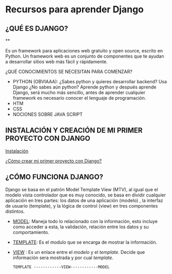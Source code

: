 # Recursos para aprender Django 

## ¿QUÉ ES DJANGO?

**

Es un framework para aplicaciones web gratuito y open source, escrito en Python. Un framework web es un conjunto de componentes que te ayudan a desarrollar sitios web más fácil y rápidamente.

¿QUÉ CONOCIMIENTOS SE NECESITAN PARA COMENZAR?
* PYTHON (OBVIAAA): ¿Sabes python y quieres desarrollar backend? Usa Django
¿No sabes aún python? Aprende python y después aprende Django, será mucho más sencillo, antes de aprender cualquier framework es necesario conocer el lenguaje de programación.
* HTM
* CSS
* NOCIONES SOBRE JAVA SCRIPT


## INSTALACIÓN Y CREACIÓN DE MI PRIMER PROYECTO CON DJANGO


[Instalación](https://github.com/BettySanchez7/Django_recursos/blob/main/Docs/Instalaci%C3%B3n.md)

[¿Cómo crear mi primer proyecto con Django?](https://github.com/BettySanchez7/Django_recursos/blob/main/Docs/Mi_primer_proyecto.md)


## ¿CÓMO FUNCIONA DJANGO?

Django se basa en el patrón Model Template View (MTV), al igual que el modelo vista controlador que es muy conocido, se basa en dividir cualquier aplicación en tres partes: los datos de una aplicación (modelo) , la interfaz de usuario (template), y la lógica de control (view) en tres componentes distintos.

* [MODEL](https://github.com/BettySanchez7/Django_recursos/blob/main/Docs/Model.md):  Maneja todo lo relacionado con la información, esto incluye como acceder a esta, la validación, relación entre los datos y su comportamiento.
* [TEMPLATE](): Es el modulo que se encarga de mostrar la información.
* [VIEW]() : Es un enlace entre el _modelo_ y el _template_. Decide que información sera mostrada y por cual _template._

      TEMPLATE ------------VIEW------------MODEL
      
